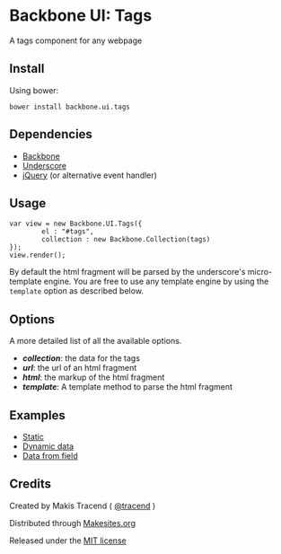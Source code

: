 # Backbone UI: Tags

A tags component for any webpage


## Install

Using bower: 
```
bower install backbone.ui.tags
```

## Dependencies

* [Backbone](http://backbonejs.org/)
* [Underscore](http://underscorejs.org/)
* [jQuery](http://jquery.com/) (or alternative event handler)


## Usage


```
var view = new Backbone.UI.Tags({
		el : "#tags", 
		collection : new Backbone.Collection(tags)
});
view.render();
```
By default the html fragment will be parsed by the underscore's micro-template engine.  You are free to use any template engine by using the ```template``` option as described below. 


## Options

A more detailed list of all the available options. 

* ***collection***: the data for the tags
* ***url***: the url of an html fragment
* ***html***: the markup of the html fragment
* ***template***: A template method to parse the html fragment


## Examples 

* [Static](http://rawgithub.com/backbone-ui/tags/master/examples/static.html)
* [Dynamic data](http://rawgithub.com/backbone-ui/tags/master/examples/dynamic.html)
* [Data from field](http://rawgithub.com/backbone-ui/tags/master/examples/field.html)


## Credits

Created by Makis Tracend ( [@tracend](http://github.com/tracend) )

Distributed through [Makesites.org](http://makesites.org/)

Released under the [MIT license](http://makesites.org/licenses/MIT)

